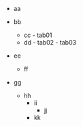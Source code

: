 - aa

- bb
  - cc - tab01
  - dd - tab02 - tab03
- ee
  - ff
- gg
  - hh
    - ii
      - jj
    - kk
